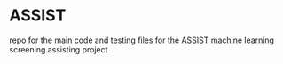# ASSIST
repo for the main code and testing files for the ASSIST machine learning screening assisting project

